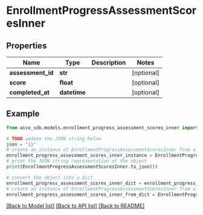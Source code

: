 # EnrollmentProgressAssessmentScoresInner

## Properties

Name | Type | Description | Notes
------------ | ------------- | ------------- | -------------
**assessment_id** | **str** |  | [optional]
**score** | **float** |  | [optional]
**completed_at** | **datetime** |  | [optional]

## Example

```python
from aivo_sdk.models.enrollment_progress_assessment_scores_inner import EnrollmentProgressAssessmentScoresInner

# TODO update the JSON string below
json = "{}"
# create an instance of EnrollmentProgressAssessmentScoresInner from a JSON string
enrollment_progress_assessment_scores_inner_instance = EnrollmentProgressAssessmentScoresInner.from_json(json)
# print the JSON string representation of the object
print(EnrollmentProgressAssessmentScoresInner.to_json())

# convert the object into a dict
enrollment_progress_assessment_scores_inner_dict = enrollment_progress_assessment_scores_inner_instance.to_dict()
# create an instance of EnrollmentProgressAssessmentScoresInner from a dict
enrollment_progress_assessment_scores_inner_from_dict = EnrollmentProgressAssessmentScoresInner.from_dict(enrollment_progress_assessment_scores_inner_dict)
```

[[Back to Model list]](../README.md#documentation-for-models) [[Back to API list]](../README.md#documentation-for-api-endpoints) [[Back to README]](../README.md)
